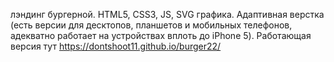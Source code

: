 лэндинг бургерной. 
HTML5, CSS3, JS, SVG графика. 
Адаптивная верстка (есть версии для десктопов, планшетов и мобильных телефонов, адекватно работает на устройствах вплоть до iPhone 5).
Работающая версия тут https://dontshoot11.github.io/burger22/
